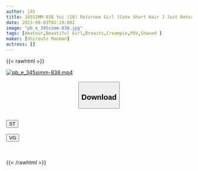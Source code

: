 ```yaml
---
author: j91
title: 345SIMM-838 Yui (18) Returnee Girl [Cute Short Hair J Just Returned From Vietnam] [Super Rare Folk Costume Ao Dai] [Long Time No Ji Po Immediately Estrus → Tama Licks And Smiles Delicious …///]] [Extremely Tightened Shaved Pussy Continuous Orgasm] [Simultaneous Vaginal Cum Shot Finish]
date: 2023-08-03T02:19:00Z
image: "pb_e_345simm-838.jpg"
tags: [Amateur,Beautiful Girl,Breasts,Creampie,POV,Shaved ]
maker: [Shirouto Manman]
actress: []
---
```



{{< rawhtml >}}

<div class="video" data-videoid="K0W62OKkOGt0XXz">
    <a href="javascript:;">
        <img src="https://my.j91.asia/posts/pb_e_345simm-838/pb_e_345simm-838.jpg" width="WIDTH" height="HEIGHT" alt="pb_e_345simm-838.mp4" loading="lazy">
    </a>
</div>

<script type="text/javascript" src="https://j91.asia/asset/on-demand-st.js"></script>

<br>
  <link rel="stylesheet" href="https://j91.asia/asset/bs5.css">
  
  <center>
  <button class="btn btn-primary" type="button" data-bs-toggle="collapse" data-bs-target=".multi-collapse" aria-expanded="false" aria-controls="multiCollapseExample1 multiCollapseExample2"><h2>Download</h2></button></center>
</p>
<div class="row">
  <div class="col">
    <div class="collapse multi-collapse" id="multiCollapseExample1">
      <div class="card card-body">
	      	      <br>
<div class="buttons">  
<a href="https://streamtape.to/v/K0W62OKkOGt0XXz"><button class="btn-hover color-3"><i class="fa fa-download"></i> ST</button></a></div>
    </div>
  </div>
</div>
  <div class="col">
    <div class="collapse multi-collapse" id="multiCollapseExample2">
      <div class="card card-body">
	      <br>
<div class="buttons">
    <a href="https://vgembed.com/v/m7WJxgg1dGxBzeQ"><button class="btn-hover color-9"><i class="fa fa-download"></i> VG</button></a></div>
<br><br>
      </div>
    </div>
  </div>
</div>

{{< /rawhtml >}}